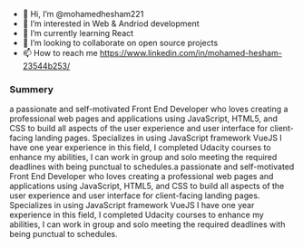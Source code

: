 - 👋 Hi, I’m @mohamedhesham221
- 👀 I’m interested in Web & Andriod development
- 🌱 I’m currently learning React
- 💞️ I’m looking to collaborate on open source projects
- 📫 How to reach me https://www.linkedin.com/in/mohamed-hesham-23544b253/

### Summery
a passionate and self-motivated Front End Developer who loves creating a professional web pages and applications using JavaScript, HTML5, and CSS to build all aspects of the user experience and user interface for client-facing landing pages. Specializes in using JavaScript framework VueJS
 I have one year experience in this field, I completed Udacity courses to enhance my abilities, I can work in group and solo meeting the required deadlines with being punctual to schedules.a passionate and self-motivated Front End Developer who loves creating a professional web pages and applications using JavaScript, HTML5, and CSS to build all aspects of the user experience and user interface for client-facing landing pages. Specializes in using JavaScript framework VueJS I have one year experience in this field, I completed Udacity courses to enhance my abilities, I can work in group and solo meeting the required deadlines with being punctual to schedules.

<!---
mohamedhesham221/mohamedhesham221 is a ✨ special ✨ repository because its `README.md` (this file) appears on your GitHub profile.
You can click the Preview link to take a look at your changes.
--->
